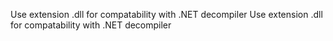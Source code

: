 Use extension .dll for compatability with .NET decompiler
Use extension .dll for compatability with .NET decompiler
